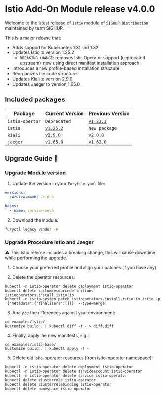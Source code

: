 # Istio Add-On Module release v4.0.0

Welcome to the latest release of `Istio` module of [`SIGHUP Distribution`](https://github.com/sighupio/distribution) maintained by team SIGHUP.

This is a major release that:

- Adds support for Kubernetes 1.31 and 1.32
- Updates Istio to version 1.25.2
  - `BREAKING CHANGE`: removes Istio Operator support (deprecated upstream); now using direct manifest installation approach
- Introduces a new profile-based installation structure
- Reorganizes the code structure
- Updates Kiali to version 2.9.0
- Updates Jaeger to version 1.65.0

## Included packages

| Package         | Current Version                                                           | Previous Version |
| --------------  | ------------------------------------------------------------------------- | ---------------- |
| `istio-opertor` |     `Deprecated`        |  [`v1.23.3`](https://github.com/istio/istio/releases/tag/1.23.3)   |
| `istio`         | [`v1.25.2`](https://github.com/istio/istio/releases/tag/1.25.2)           | `New package`    |
| `kiali`         | [`v2.9.0`](https://github.com/kiali/kiali/releases/tag/v2.9.0)            | `v2.0.0`         |
| `jaeger`        | [`v1.65.0`](https://github.com/jaegertracing/jaeger/releases/tag/v1.65.0) | `v1.62.0`        |


## Upgrade Guide 🦮

### Upgrade Module version

1. Update the version in your `Furyfile.yaml` file:

```yaml
versions:
  service-mesh: v4.0.0

bases:
  - name: service-mesh
```

2. Download the module:

```bash
furyctl legacy vendor -H
```

### Upgrade Procedure Istio and Jaeger

⚠️ This Istio release includes a breaking change, this will cause downtime while performing the upgrade.

1. Choose your preferred profile and align your patches (if you have any)

2. Delete the operator resources:

```shell
kubectl -n istio-operator delete deployment istio-operator
kubectl delete customresourcedefinitions istiooperators.install.istio.io
kubectl -n istio-system patch istiooperators.install.istio.io istio -p '{"metadata":{"finalizers":[]}}' --type=merge
```
3. Analyze the differences against your environment:

```shell
cd examples/istio/
kustomize build . | kubectl diff -f - > diff.diff
```
4. Finally, apply the new manifests, e.g.:

```shell
cd examples/istio-base/
kustomize build . | kubectl apply -f -
```
5. Delete old istio-operator resources (from istio-operator namespace):

```shell
kubectl -n istio-operator delete deployment istio-operator
kubectl -n istio-operator delete serviceaccount istio-operator
kubectl -n istio-operator delete service istio-operator
kubectl delete clusterrole istio-operator
kubectl delete clusterrolebinding istio-operator
kubectl delete namespace istio-operator
```

